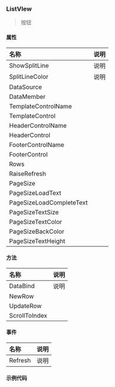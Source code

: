 ### ListVIew
> 按钮

#### 属性
| 名称 | 说明 |
|:---|:---|
| ShowSplitLine | 说明 |
| SplitLineColor | 说明 |
| DataSource |  |
| DataMember |  |
| TemplateControlName |  |
| TemplateControl |  |
| HeaderControlName |  |
| HeaderControl |  |
| FooterControlName |  |
| FooterControl |  |
| Rows |  |
| RaiseRefresh |  |
| PageSize |  |
| PageSizeLoadText |  |
| PageSizeLoadCompleteText |  |
| PageSizeTextSize |  |
| PageSizeTextColor |  |
| PageSizeBackColor |  |
| PageSizeTextHeight |  |

#### 方法
| 名称 | 说明 |
|:---|:---|
| DataBind | 说明 |
| NewRow |  |
| UpdateRow |  |
| ScrollToIndex |  |


#### 事件
| 名称 | 说明 |
|:---|:---|
| Refresh | 说明 |

#### 示例代码